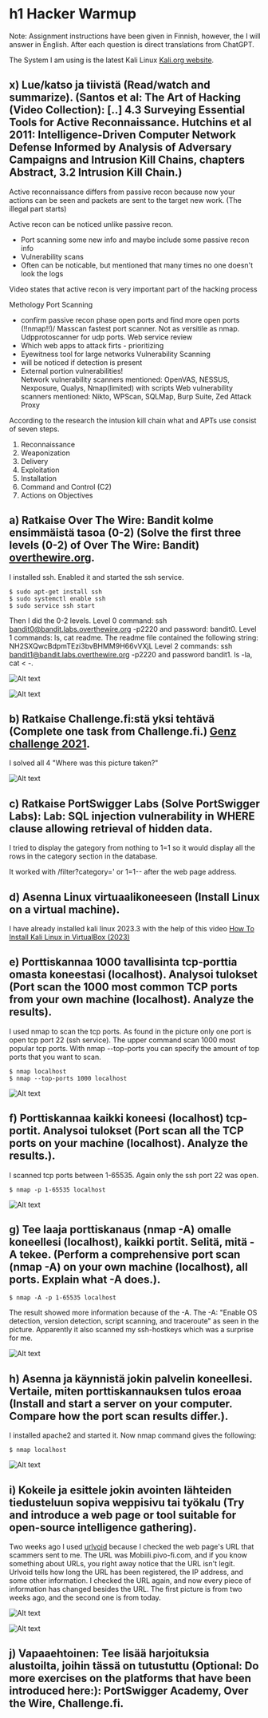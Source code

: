 # h1 Hacker Warmup

Note: Assignment instructions have been given in Finnish, however, the I will answer in English. After each question is direct translations from ChatGPT.

The System I am using is the latest Kali Linux [Kali.org website](https://www.kali.org/releases/).

## x) Lue/katso ja tiivistä (Read/watch and summarize). (Santos et al: The Art of Hacking (Video Collection): [..] 4.3 Surveying Essential Tools for Active Reconnaissance. Hutchins et al 2011: Intelligence-Driven Computer Network Defense Informed by Analysis of Adversary Campaigns and Intrusion Kill Chains, chapters Abstract, 3.2 Intrusion Kill Chain.)

Active reconnaissance differs from passive recon because now your actions can be seen and packets are sent to the target new work. (The illegal part starts)

Active recon can be noticed unlike passive recon.
- Port scanning some new info and maybe include some passive recon info
- Vulnerability scans
- Often can be noticable, but mentioned that many times no one doesn't look the logs

Video states that active recon is very important part of the hacking process

Methology
Port Scanning
  - confirm passive recon phase open ports and find more open ports (!!nmap!!)/ Masscan fastest port scanner. Not as versitile as nmap. Udpprotoscanner for udp ports.
Web service review
  - Which web apps to attack firts - prioritizing
  - Eyewitness tool for large networks
Vulnerability Scanning
  - will be noticed if detection is present
  - External portion vulnerabilities!	
  Network vulnerability scanners mentioned: OpenVAS, NESSUS, Nexposure, Qualys, Nmap(limited) with scripts
  Web vulnerability scanners mentioned: Nikto, WPScan, SQLMap, Burp Suite, Zed Attack Proxy

According to the research the intusion kill chain what and APTs use consist of seven steps.
1. Reconnaissance
2. Weaponization
3. Delivery
4. Exploitation
5. Installation
6. Command and Control (C2)
7. Actions on Objectives


## a) Ratkaise Over The Wire: Bandit kolme ensimmäistä tasoa (0-2) (Solve the first three levels (0-2) of Over The Wire: Bandit) [overthewire.org](https://overthewire.org/wargames/bandit/).

I installed ssh. Enabled it and started the ssh service.

	$ sudo apt-get install ssh
	$ sudo systemctl enable ssh
	$ sudo service ssh start 
Then I did the 0-2 levels. 
Level 0 command: ssh bandit0@bandit.labs.overthewire.org -p2220 and password: bandit0. 
Level 1 commands: ls, cat readme. The readme file contained the following string: NH2SXQwcBdpmTEzi3bvBHMM9H66vVXjL
Level 2 commands: ssh bandit1@bandit.labs.overthewire.org -p2220 and password bandit1. ls -la, cat < -.

![Alt text](/h1HackerWarmup/h1.1.png)

![Alt text](/h1HackerWarmup/h1.2.png)

## b) Ratkaise Challenge.fi:stä yksi tehtävä (Complete one task from Challenge.fi.) [Genz challenge 2021](https://2021.challenge.fi/challenges).

I solved all 4 "Where was this picture taken?" 

![Alt text](/h1HackerWarmup/h1.b1.png)

## c) Ratkaise PortSwigger Labs (Solve PortSwigger Labs): Lab: SQL injection vulnerability in WHERE clause allowing retrieval of hidden data.

I tried to display the gategory from nothing to 1=1 so it would display all the rows in the category section in the database. 

It worked with /filter?category=' or 1=1-- after the web page address.

## d) Asenna Linux virtuaalikoneeseen (Install Linux on a virtual machine).

I have already installed kali linux 2023.3 with the help of this video [How To Install Kali Linux in VirtualBox (2023)](https://www.youtube.com/watch?v=l0JgWilK6ok&ab_channel=KskRoyal)

## e) Porttiskannaa 1000 tavallisinta tcp-porttia omasta koneestasi (localhost). Analysoi tulokset (Port scan the 1000 most common TCP ports from your own machine (localhost). Analyze the results).

I used nmap to scan the tcp ports. As found in the picture only one port is open tcp port 22 (ssh service). The upper command scan 1000 most popular tcp ports. With nmap --top-ports you can specify the amount of top ports that you want to scan.

	$ nmap localhost
 	$ nmap --top-ports 1000 localhost
  
![Alt text](/h1HackerWarmup/h1.e1.png)

## f) Porttiskannaa kaikki koneesi (localhost) tcp-portit. Analysoi tulokset (Port scan all the TCP ports on your machine (localhost). Analyze the results.).

I scanned tcp ports between 1-65535. Again only the ssh port 22 was open.

	$ nmap -p 1-65535 localhost
![Alt text](/h1HackerWarmup/h1.f1.png)

## g) Tee laaja porttiskanaus (nmap -A) omalle koneellesi (localhost), kaikki portit. Selitä, mitä -A tekee. (Perform a comprehensive port scan (nmap -A) on your own machine (localhost), all ports. Explain what -A does.).

 	$ nmap -A -p 1-65535 localhost
The result showed more information because of the -A. The -A: "Enable OS detection, version detection, script scanning, and traceroute" as seen in the picture. Apparently it also scanned my ssh-hostkeys which was a surprise for me.

![Alt text](/h1HackerWarmup/h1.g1.png)

## h) Asenna ja käynnistä jokin palvelin koneellesi. Vertaile, miten porttiskannauksen tulos eroaa (Install and start a server on your computer. Compare how the port scan results differ.).

I installed apache2 and started it. Now nmap command gives the following: 

	$ nmap localhost
![Alt text](/h1HackerWarmup/h1.h1.png)

## i) Kokeile ja esittele jokin avointen lähteiden tiedusteluun sopiva weppisivu tai työkalu (Try and introduce a web page or tool suitable for open-source intelligence gathering). 

Two weeks ago I used [urlvoid](https://www.urlvoid.com/) because I checked the web page's URL that scammers sent to me. The URL was Mobiili.pivo-fi.com, and if you know something about URLs, you right away notice that the URL isn't legit. Urlvoid tells how long the URL has been registered, the IP address, and some other information. I checked the URL again, and now every piece of information has changed besides the URL. The first picture is from two weeks ago, and the second one is from today.

![Alt text](/h1HackerWarmup/h1.i1.png)

![Alt text](/h1HackerWarmup/h1.i2.png)

## j) Vapaaehtoinen: Tee lisää harjoituksia alustoilta, joihin tässä on tutustuttu (Optional: Do more exercises on the platforms that have been introduced here:): PortSwigger Academy, Over the Wire, Challenge.fi.

